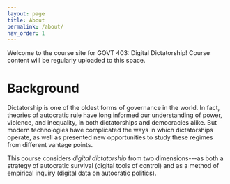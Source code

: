 ```yaml
---
layout: page
title: About
permalink: /about/
nav_order: 1
---
```


Welcome to the course site for GOVT 403: Digital Dictatorship! Course content will be regularly uploaded to this space.

# Background

Dictatorship is one of the oldest forms of governance in the world. In fact, theories of autocratic rule have long informed our understanding of power, violence, and inequality, in both dictatorships and democracies alike. But modern technologies have complicated the ways in which dictatorships operate, as well as presented new opportunities to study these regimes from different vantage points. 

This course considers *digital dictatorship* from two dimensions---as both a strategy of autocratic survival (digital tools of control) and as a method of empirical inquiry (digital data on autocratic politics).
